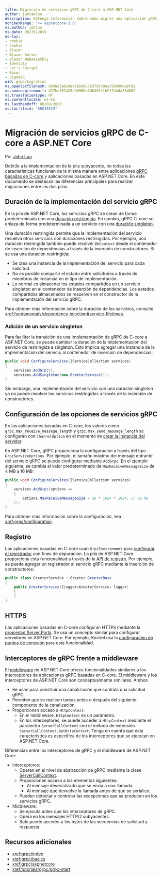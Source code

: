 ```yaml
---
title: Migración de servicios gRPC de C-core a ASP.NET Core
author: juntaoluo
description: Obtenga información sobre cómo migrar una aplicación gRPC existente basada en C-core para que se ejecute sobre la pila de ASP.NET Core.
monikerRange: '>= aspnetcore-3.0'
ms.author: johluo
ms.date: 09/25/2019
no-loc:
- cookie
- Cookie
- Blazor
- Blazor Server
- Blazor WebAssembly
- Identity
- Let's Encrypt
- Razor
- SignalR
uid: grpc/migration
ms.openlocfilehash: 8098d3a629eb7e5902c5379c00ea7090900a87d2
ms.sourcegitcommit: 497be502426e9d90bb7d0401b1b9f74b6a384682
ms.translationtype: HT
ms.contentlocale: es-ES
ms.lasthandoff: 08/08/2020
ms.locfileid: "88016029"
---
```

# <a name="migrating-grpc-services-from-c-core-to-aspnet-core"></a>Migración de servicios gRPC de C-core a ASP.NET Core

Por [John Luo](https://github.com/juntaoluo)

Debido a la implementación de la pila subyacente, no todas las características funcionan de la misma manera entre aplicaciones [gRPC basadas en C-core](https://grpc.io/blog/grpc-stacks) y aplicaciones basadas en ASP.NET Core. En este documento se destacan las diferencias principales para realizar migraciones entre las dos pilas.

## <a name="grpc-service-implementation-lifetime"></a>Duración de la implementación del servicio gRPC

En la pila de ASP.NET Core, los servicios gRPC se crean de forma predeterminada con una [duración restringida](xref:fundamentals/dependency-injection#service-lifetimes). En cambio, gRPC C-core se enlaza de forma predeterminada a un servicio con una [duración singleton](xref:fundamentals/dependency-injection#service-lifetimes).

Una duración restringida permite que la implementación del servicio resuelva otros servicios con duraciones restringidas. Por ejemplo, una duración restringida también puede resolver `DbContext` desde el contenedor de inserción de dependencias a través de la inserción de constructores. Si se usa una duración restringida:

* Se crea una instancia de la implementación del servicio para cada solicitud.
* No es posible compartir el estado entre solicitudes a través de miembros de instancia en el tipo de implementación.
* Lo normal es almacenar los estados compartidos en un servicio singleton en el contenedor de inserción de dependencias. Los estados compartidos almacenados se resuelven en el constructor de la implementación del servicio gRPC.

Para obtener más información sobre la duración de los servicios, consulte <xref:fundamentals/dependency-injection#service-lifetimes>.

### <a name="add-a-singleton-service"></a>Adición de un servicio singleton

Para facilitar la transición de una implementación de gRPC de C-core a ASP.NET Core, se puede cambiar la duración de la implementación del servicio de restringida a singleton. Esto implica agregar una instancia de la implementación del servicio al contenedor de inserción de dependencias:

```csharp
public void ConfigureServices(IServiceCollection services)
{
    services.AddGrpc();
    services.AddSingleton(new GreeterService());
}
```

Sin embargo, una implementación del servicio con una duración singleton ya no puede resolver los servicios restringidos a través de la inserción de constructores.

## <a name="configure-grpc-services-options"></a>Configuración de las opciones de servicios gRPC

En las aplicaciones basadas en C-core, los valores como `grpc.max_receive_message_length` y `grpc.max_send_message_length` se configuran con `ChannelOption` en el momento de [crear la instancia del servidor](https://grpc.io/grpc/csharp/api/Grpc.Core.Server.html#Grpc_Core_Server__ctor_System_Collections_Generic_IEnumerable_Grpc_Core_ChannelOption__).

En ASP.NET Core, gRPC proporciona la configuración a través del tipo `GrpcServiceOptions`. Por ejemplo, el tamaño máximo del mensaje entrante del servicio gRPC se puede configurar mediante `AddGrpc`. En el ejemplo siguiente, se cambia el valor predeterminado de `MaxReceiveMessageSize` de 4 MB a 16 MB:

```csharp
public void ConfigureServices(IServiceCollection services)
{
    services.AddGrpc(options =>
    {
        options.MaxReceiveMessageSize = 16 * 1024 * 1024; // 16 MB
    });
}
```

Para obtener más información sobre la configuración, vea <xref:grpc/configuration>.

## <a name="logging"></a>Registro

Las aplicaciones basadas en C-core usan `GrpcEnvironment` para [configurar el registrador](https://grpc.io/grpc/csharp/api/Grpc.Core.GrpcEnvironment.html?q=size#Grpc_Core_GrpcEnvironment_SetLogger_Grpc_Core_Logging_ILogger_) con fines de depuración. La pila de ASP.NET Core proporciona esta funcionalidad a través de la [API de registro](xref:fundamentals/logging/index). Por ejemplo, se puede agregar un registrador al servicio gRPC mediante la inserción de constructores:

```csharp
public class GreeterService : Greeter.GreeterBase
{
    public GreeterService(ILogger<GreeterService> logger)
    {
    }
}
```

## <a name="https"></a>HTTPS

Las aplicaciones basadas en C-core configuran HTTPS mediante la [propiedad Server.Ports](https://grpc.io/grpc/csharp/api/Grpc.Core.Server.html#Grpc_Core_Server_Ports). Se usa un concepto similar para configurar servidores en ASP.NET Core. Por ejemplo, Kestrel usa la [configuración de puntos de conexión](xref:fundamentals/servers/kestrel#endpoint-configuration) para esta funcionalidad.

## <a name="grpc-interceptors-vs-middleware"></a>Interceptores de gRPC frente a middleware

El [middleware](xref:fundamentals/middleware/index) de ASP.NET Core ofrece funcionalidades similares a los interceptores de aplicaciones gRPC basadas en C-core. El middleware y los interceptores de ASP.NET Core son conceptualmente similares. Ambos:

* Se usan para construir una canalización que controla una solicitud gRPC.
* Permiten que se realicen tareas antes o después del siguiente componente de la canalización.
* Proporcionan acceso a `HttpContext`:
  * En el middleware, `HttpContext` es un parámetro.
  * En los interceptores, se puede acceder a `HttpContext` mediante el parámetro `ServerCallContext` con el método de extensión `ServerCallContext.GetHttpContext`. Tenga en cuenta que esta característica es específica de los interceptores que se ejecutan en ASP.NET Core.

Diferencias entre los interceptores de gRPC y el middleware de ASP.NET Core:

* Interceptores:
  * Operan en el nivel de abstracción de gRPC mediante la clase [ServerCallContext](https://grpc.io/grpc/csharp/api/Grpc.Core.ServerCallContext.html).
  * Proporcionan acceso a los elementos siguientes:
    * Al mensaje deserializado que se envía a una llamada.
    * Al mensaje que devuelve la llamada antes de que se serialice.
  * Pueden detectar y controlar las excepciones que se producen en los servicios gRPC.
* Middleware:
  * Se ejecuta antes que los interceptores de gRPC.
  * Opera en los mensajes HTTP/2 subyacentes.
  * Solo puede acceder a los bytes de las secuencias de solicitud y respuesta.

## <a name="additional-resources"></a>Recursos adicionales

* <xref:grpc/index>
* <xref:grpc/basics>
* <xref:grpc/aspnetcore>
* <xref:tutorials/grpc/grpc-start>
